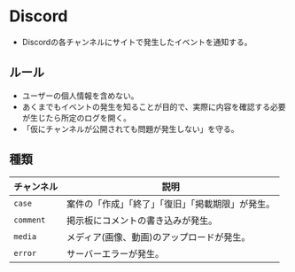 # Discord
- Discordの各チャンネルにサイトで発生したイベントを通知する。

## ルール
- ユーザーの個人情報を含めない。
- あくまでもイベントの発生を知ることが目的で、実際に内容を確認する必要が生じたら所定のログを開く。
- 「仮にチャンネルが公開されても問題が発生しない」を守る。

## 種類
| チャンネル | 説明 |
| -- | -- |
| `case` | 案件の「作成」「終了」「復旧」「掲載期限」が発生。 |
| `comment` | 掲示板にコメントの書き込みが発生。 |
| `media` | メディア(画像、動画)のアップロードが発生。 |
| `error` | サーバーエラーが発生。 |

